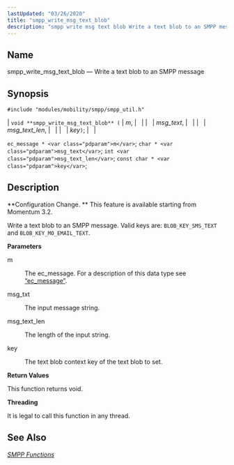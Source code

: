 ```yaml
---
lastUpdated: "03/26/2020"
title: "smpp_write_msg_text_blob"
description: "smpp write msg text blob Write a text blob to an SMPP message void smpp write msg text blob m msg text msg text len key ec message m char msg text int msg text len const char key Configuration Change This feature is available starting from Momentum 3 2..."
---
```


<a name="apis.smpp_write_msg_text_blob"></a> 
## Name

smpp_write_msg_text_blob — Write a text blob to an SMPP message

## Synopsis

`#include "modules/mobility/smpp/smpp_util.h"`

| `void **smpp_write_msg_text_blob** (` | <var class="pdparam">m</var>, |   |
|   | <var class="pdparam">msg_text</var>, |   |
|   | <var class="pdparam">msg_text_len</var>, |   |
|   | <var class="pdparam">key</var>`)`; |   |

`ec_message * <var class="pdparam">m</var>`;
`char * <var class="pdparam">msg_text</var>`;
`int <var class="pdparam">msg_text_len</var>`;
`const char * <var class="pdparam">key</var>`;<a name="idp61609120"></a> 
## Description

**Configuration Change. ** This feature is available starting from Momentum 3.2.

Write a text blob to an SMPP message. Valid keys are: `BLOB_KEY_SMS_TEXT` and `BLOB_KEY_MO_EMAIL_TEXT`.

**<a name="idp61612912"></a> Parameters**

<dl class="variablelist">

<dt>m</dt>

<dd>

The ec_message. For a description of this data type see [“ec_message”](/momentum/3/3-api/structs-ec-message).

</dd>

<dt>msg_txt</dt>

<dd>

The input message string.

</dd>

<dt>msg_text_len</dt>

<dd>

The length of the input string.

</dd>

<dt>key</dt>

<dd>

The text blob context key of the text blob to set.

</dd>

</dl>

**<a name="idp61621760"></a> Return Values**

This function returns void.

**<a name="idp61622672"></a> Threading**

It is legal to call this function in any thread.

<a name="idp61623776"></a> 
## See Also

[*SMPP Functions*](/momentum/3/3-api/smpp)